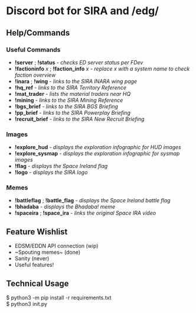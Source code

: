# Discord bot for SIRA and /edg/

## Help/Commands

### Useful Commands
- **!server** ; **!status** - *checks ED server status per FDev*
- **!factioninfo** *x* ; **!faction_info** *x* - *replace x with a system name to check faction overview*
- **!inara** ; **!wing** - *links to the SIRA INARA wing page*
- **!hq_ref** - *links to the SIRA Territory Reference*
- **!mat_trader** - *lists the material traders near HQ*
- **!mining** - *links to the SIRA Mining Reference*
- **!bgs_brief** - *links to the SIRA BGS Briefing*
- **!pp_brief** - *links to the SIRA Powerplay Briefing*
- **!recruit_brief** - *links to the SIRA New Recruit Briefing*

### Images
- **!explore_hud** - *displays the exploration infographic for HUD images*
- **!explore_sysmap** - *displays the exploration infographic for sysmap images*
- **!flag** - *displays the Space Ireland flag*
- **!logo** - *displays the SIRA logo*

### Memes
- **!battleflag** ; **!battle_flag** - *displays the Space Ireland battle flag*
- **!bhadaba** - *displays the Bhadaba! meme*
- **!spaceira** ; **!space_ira** - *links the original Space IRA video*

## Feature Wishlist
- EDSM/EDDN API connection (wip)
- ~Spouting memes~ (done)
- Sanity (never)
- Useful features!

## Technical Usage
$ python3 -m pip install -r requirements.txt\
$ python3 init.py
